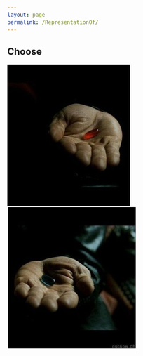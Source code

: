 ```yaml
---
layout: page
permalink: /RepresentationOf/
---
```



## Choose
<a href="http://ww3.unipark.de/uc/CDS/6d56/" ><img src="/images/redPill.png" alt="Bild"/></a><a href="http://ww3.unipark.de/uc/CDS/5c4b/" ><img src="/images/bluePill.png" alt="Bild"/></a>